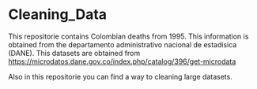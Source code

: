 # Cleaning_Data
This repositorie contains Colombian deaths from 1995. 
This information is obtained from the departamento administrativo nacional de estadisica (DANE).
This datasets are obtained from https://microdatos.dane.gov.co/index.php/catalog/396/get-microdata 

Also in this repositorie you can find a way to cleaning large datasets.
